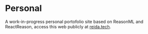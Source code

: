 Personal
========

A work-in-progress personal portofolio site based on ReasonML and ReactReason, access this web publicly at [reida.tech](https://www.reida.tech/ "Kenny Reida Dharmawan — Jakarta-based Frontend Engineer").